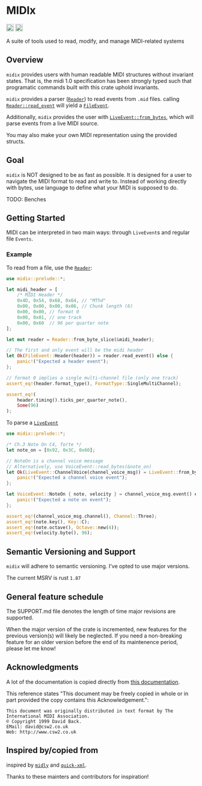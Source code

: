 # MIDIx
[<img alt="github" src="https://img.shields.io/badge/github-RustMIDI/midix?style=for-the-badge&labelColor=555555&logo=github" height="20">](https://github.com/RustMIDI/midix)
[<img alt="crates.io" src="https://img.shields.io/crates/v/midix.svg?style=for-the-badge&color=fc8d62&logo=rust" height="20">](https://crates.io/crates/midix)


A suite of tools used to read, modify, and manage MIDI-related systems

## Overview

`midix` provides users with human readable MIDI structures without invariant states. That is, the midi 1.0 specification has been strongly typed such that programatic commands built with this crate uphold invariants.

`midix` provides a parser ([`Reader`](crate::prelude::Reader)) to read events from `.mid` files.
calling [`Reader::read_event`](crate::prelude::Reader::read_event) will yield a [`FileEvent`](crate::file::builder::event::FileEvent).

Additionally, `midix` provides the user with [`LiveEvent::from_bytes`](crate::events::LiveEvent), which will parse events from a live MIDI source.

You may also make your own MIDI representation using the provided structs.

## Goal
`midix` is NOT designed to be as fast as possible. It is designed for a user to navigate the MIDI format to read and write to. Instead of working directly with bytes, use language to define what your MIDI is supposed to do.

TODO: Benches

## Getting Started

MIDI can be interpreted in two main ways: through `LiveEvent`s and regular file `Events`.

### Example
To read from a file, use the [`Reader`](crate::prelude::Reader):
```rust
use midix::prelude::*;

let midi_header = [
    /* MIDI Header */
    0x4D, 0x54, 0x68, 0x64, // "MThd"
    0x00, 0x00, 0x00, 0x06, // Chunk length (6)
    0x00, 0x00, // format 0
    0x00, 0x01, // one track
    0x00, 0x60  // 96 per quarter note
];

let mut reader = Reader::from_byte_slice(&midi_header);

// The first and only event will be the midi header
let Ok(FileEvent::Header(header)) = reader.read_event() else {
    panic!("Expected a header event");
};

// format 0 implies a single multi-channel file (only one track)
assert_eq!(header.format_type(), FormatType::SingleMultiChannel);

assert_eq!(
    header.timing().ticks_per_quarter_note(),
    Some(96)
);

```
To parse a [`LiveEvent`](crate::prelude::LiveEvent)

```rust
use midix::prelude::*;

/* Ch.3 Note On C4, forte */
let note_on = [0x92, 0x3C, 0x60];

// NoteOn is a channel voice message
// Alternatively, use VoiceEvent::read_bytes(&note_on)
let Ok(LiveEvent::ChannelVoice(channel_voice_msg)) = LiveEvent::from_bytes(&note_on) else {
    panic!("Expected a channel voice event");
};

let VoiceEvent::NoteOn { note, velocity } = channel_voice_msg.event() else {
    panic!("Expected a note on event");
};

assert_eq!(channel_voice_msg.channel(), Channel::Three);
assert_eq!(note.key(), Key::C);
assert_eq!(note.octave(), Octave::new(4));
assert_eq!(velocity.byte(), 96);
```


## Semantic Versioning and Support
`midix` will adhere to semantic versioning. I've opted to use major versions.

The current MSRV is rust `1.87`

## General feature schedule
The SUPPORT.md file denotes the length of time major revisions are supported.

When the major version of the crate is incremented, new features for the previous version(s)
will likely be neglected. If you need a non-breaking feature for an older version before the end
of its maintenence period, please let me know!

## Acknowledgments
A lot of the documentation is copied directly from
[this documentation](http://www.music.mcgill.ca/~ich/classes/mumt306/StandardMIDIfileformat.html).

This reference states "This document may be freely copied in whole or in part provided the copy contains this Acknowledgement.":
```text
This document was originally distributed in text format by The International MIDI Association.
© Copyright 1999 David Back.
EMail: david@csw2.co.uk
Web: http://www.csw2.co.uk
```

## Inspired by/copied from

inspired by [`midly`](https://github.com/kovaxis/midly)
and [`quick-xml`](https://github.com/tafia/quick-xml).

Thanks to these mainters and contributors for inspiration!
